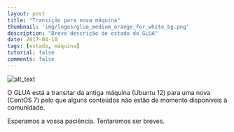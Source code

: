 ```yaml
---
layout: post
title: "Transição para nova máquina"
thumbnail: 'img/logos/glua_medium_orange_for_white_bg.png'
description: "Breve descrição do estado do GLUA"
date: 2017-04-10
tags: [estado, máquina]
tutorial: false
comments: false
---
```


![alt_text](/img/posts/fixing_glua.png)

O GLUA está a transitar da antiga máquina (Ubuntu 12) para uma nova (CentOS 7) pelo que alguns conteúdos não estão de momento disponíveis à comunidade.  

Esperamos a vossa paciência. Tentaremos ser breves.
